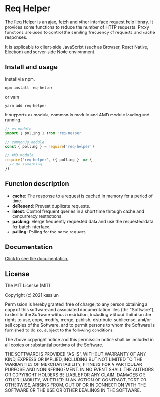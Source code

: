 # Req Helper

The Req Helper  is an ajax, fetch and other interface request help library. It provides some functions to reduce the number of HTTP requests. Proxy functions are used to control the sending frequency of requests and cache responses.

It is applicable to client-side JavaScript (such as Browser, React Native, Electron) and server-side Node environment.

## Install and usage

Install via npm.
```shell
npm install req-helper
```
or yarn
```shell
yarn add req-helper
```

It supports es module, commonJs module and AMD module loading and running.
```js
// es module
import { polling } from 'req-helper'
```

```js
// commonJs module
const { polling } = require('req-helper')
```
```js
// AMD module
require('req-helper', ({ polling }) => { 
  // Do something
})
```

## Function description
- **cache**: The response to a request is cached in memory for a period of time.
- **deResend**: Prevent duplicate requests.
- **latest**: Control frequent queries in a short time through cache and concurrency restrictions.
- **packing**: Merge frequently requested data and use the requested data for batch interface.
- **polling**: Polling for the same request.


## Documentation
[Click to see the documentation.](https://kasslun.github.io/req-helper.doc/)

## License

The MIT License (MIT)

Copyright (c) 2021 kasslun

Permission is hereby granted, free of charge, to any person obtaining a copy
of this software and associated documentation files (the "Software"), to deal
in the Software without restriction, including without limitation the rights
to use, copy, modify, merge, publish, distribute, sublicense, and/or sell
copies of the Software, and to permit persons to whom the Software is
furnished to do so, subject to the following conditions:

The above copyright notice and this permission notice shall be included in all
copies or substantial portions of the Software.

THE SOFTWARE IS PROVIDED "AS IS", WITHOUT WARRANTY OF ANY KIND, EXPRESS OR
IMPLIED, INCLUDING BUT NOT LIMITED TO THE WARRANTIES OF MERCHANTABILITY,
FITNESS FOR A PARTICULAR PURPOSE AND NONINFRINGEMENT. IN NO EVENT SHALL THE
AUTHORS OR COPYRIGHT HOLDERS BE LIABLE FOR ANY CLAIM, DAMAGES OR OTHER
LIABILITY, WHETHER IN AN ACTION OF CONTRACT, TORT OR OTHERWISE, ARISING FROM,
OUT OF OR IN CONNECTION WITH THE SOFTWARE OR THE USE OR OTHER DEALINGS IN THE
SOFTWARE.
